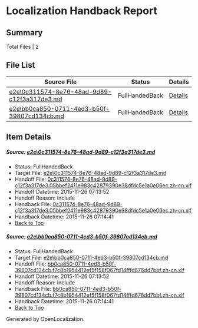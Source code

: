 # <a name='report-top'></a> Localization Handback Report

## Summary
 Total Files | 2

## File List
 Source File | Status | Details 
 ----------- | ------ | ------- 
 [e2e\0c311574-8e76-48ad-9d89-c12f3a317de3.md](https://github.com/OpenLocalizationTest/oltest/blob/4e300454c5a7d05a520cd2a7739a2f89b7e7f180/e2e/0c311574-8e76-48ad-9d89-c12f3a317de3.md) | FullHandedBack | [Details](#1e789085db8fc483efffd15e72bed06878ee0e691)
 [e2e\bb0ca850-0711-4ed3-b50f-39807cd134cb.md](https://github.com/OpenLocalizationTest/oltest/blob/4e300454c5a7d05a520cd2a7739a2f89b7e7f180/e2e/bb0ca850-0711-4ed3-b50f-39807cd134cb.md) | FullHandedBack | [Details](#9dc9b9b96b93b2006546b2099ce765950e020e6d2)

## Item Details
##### <a name='1e789085db8fc483efffd15e72bed06878ee0e691'></a> Source: [e2e\0c311574-8e76-48ad-9d89-c12f3a317de3.md](https://github.com/OpenLocalizationTest/oltest/blob/4e300454c5a7d05a520cd2a7739a2f89b7e7f180/e2e/0c311574-8e76-48ad-9d89-c12f3a317de3.md)
* Status: FullHandedBack
* Target File: [e2e\0c311574-8e76-48ad-9d89-c12f3a317de3.md](https://github.com/OpenLocalizationTestOrg/oltest.zh-cn/blob/fffe35ff2a75295623d348c0d3841c54befa6534/e2e/0c311574-8e76-48ad-9d89-c12f3a317de3.md)
* Handoff File: [0c311574-8e76-48ad-9d89-c12f3a317de3.05bbef2411e983c42879390e38dfdc5e1a0e06ec.zh-cn.xlf](https://github.com/OpenLocalizationTestOrg/olhandoff/blob/daf96c298f22cd7303f5b934b4caaae267d732a7/ol-handoff/OpenLocalizationTestOrg/oltest.zh-cn/yanz/0c311574-8e76-48ad-9d89-c12f3a317de3.05bbef2411e983c42879390e38dfdc5e1a0e06ec.zh-cn.xlf)
* Handoff Datetime: 2015-11-26 07:13:52
* Handoff Reason: Include
* Handback File: [0c311574-8e76-48ad-9d89-c12f3a317de3.05bbef2411e983c42879390e38dfdc5e1a0e06ec.zh-cn.xlf](https://github.com/OpenLocalizationTestOrg/olhandback/blob/40208288238bb97a7c5d0a83e38497e42b233eca/ol-handback/OpenLocalizationTestOrg/oltest.zh-cn/yanz/0c311574-8e76-48ad-9d89-c12f3a317de3.05bbef2411e983c42879390e38dfdc5e1a0e06ec.zh-cn.xlf)
* Handback Datetime: 2015-11-26 07:14:41
* [Back to Top](#report-top)

##### <a name='9dc9b9b96b93b2006546b2099ce765950e020e6d2'></a> Source: [e2e\bb0ca850-0711-4ed3-b50f-39807cd134cb.md](https://github.com/OpenLocalizationTest/oltest/blob/4e300454c5a7d05a520cd2a7739a2f89b7e7f180/e2e/bb0ca850-0711-4ed3-b50f-39807cd134cb.md)
* Status: FullHandedBack
* Target File: [e2e\bb0ca850-0711-4ed3-b50f-39807cd134cb.md](https://github.com/OpenLocalizationTestOrg/oltest.zh-cn/blob/fffe35ff2a75295623d348c0d3841c54befa6534/e2e/bb0ca850-0711-4ed3-b50f-39807cd134cb.md)
* Handoff File: [bb0ca850-0711-4ed3-b50f-39807cd134cb.f7c8b1954412ef5f158f067fd14fffd676dd7bbf.zh-cn.xlf](https://github.com/OpenLocalizationTestOrg/olhandoff/blob/daf96c298f22cd7303f5b934b4caaae267d732a7/ol-handoff/OpenLocalizationTestOrg/oltest.zh-cn/yanz/bb0ca850-0711-4ed3-b50f-39807cd134cb.f7c8b1954412ef5f158f067fd14fffd676dd7bbf.zh-cn.xlf)
* Handoff Datetime: 2015-11-26 07:13:52
* Handoff Reason: Include
* Handback File: [bb0ca850-0711-4ed3-b50f-39807cd134cb.f7c8b1954412ef5f158f067fd14fffd676dd7bbf.zh-cn.xlf](https://github.com/OpenLocalizationTestOrg/olhandback/blob/40208288238bb97a7c5d0a83e38497e42b233eca/ol-handback/OpenLocalizationTestOrg/oltest.zh-cn/yanz/bb0ca850-0711-4ed3-b50f-39807cd134cb.f7c8b1954412ef5f158f067fd14fffd676dd7bbf.zh-cn.xlf)
* Handback Datetime: 2015-11-26 07:14:41
* [Back to Top](#report-top)


Generated by OpenLocalization.
